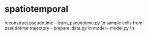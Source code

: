 # spatiotemporal

reconstruct pseudotime - learn_pseudotime.py \n
sample cells from pseudotime trajectory - prepare_data.py \n
model - model.py \n
